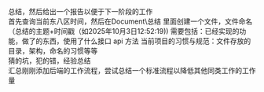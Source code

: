总结，然后给出一个报告以便于下一阶段的工作  
首先查询当前东八区时间，然后在Document\总结 里面创建一个文件，文件命名（总结的主题+时间戳（如2025年10月3日12:52:19))
需要包括：已经实现的功能，做了的东西，使用了什么接口 api 方法 当前项目的习惯与规范：文件存放的目录，架构，命名的习惯等等  
猜的坑，犯的错，经验总结  
汇总刚刚添加后端的工作流程，尝试总结一个标准流程以降低其他同类工作的工作量